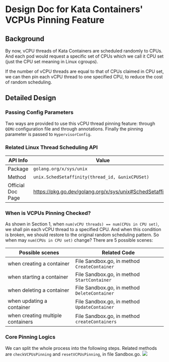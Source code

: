 # Design Doc for Kata Containers' VCPUs Pinning Feature

## Background
By now, vCPU threads of Kata Containers are scheduled randomly to CPUs. And each pod would request a specific set of CPUs which we call it CPU set (just the CPU set meaning in Linux cgroups).

If the number of vCPU threads are equal to that of CPUs claimed in CPU set, we can then pin each vCPU thread to one specified CPU, to reduce the cost of random scheduling.

## Detailed Design

### Passing Config Parameters
Two ways are provided to use this vCPU thread pinning feature: through `QEMU` configuration file and through annotations. Finally the pinning parameter is passed to `HypervisorConfig`.

### Related Linux Thread Scheduling API

| API Info          | Value                                                     |
|-------------------|-----------------------------------------------------------|
| Package           | `golang.org/x/sys/unix`                                     |
| Method            | `unix.SchedSetaffinity(thread_id, &unixCPUSet)`             |
| Official Doc Page | https://pkg.go.dev/golang.org/x/sys/unix#SchedSetaffinity |

### When is VCPUs Pinning Checked?

As shown in Section 1, when `num(vCPU threads) == num(CPUs in CPU set)`, we shall pin each vCPU thread to a specified CPU. And when this condition is broken, we should restore to the original random scheduling pattern.
So when may `num(CPUs in CPU set)` change? There are 5 possible scenes:

| Possible scenes                   | Related Code                               |
|-----------------------------------|--------------------------------------------|
| when creating a container         | File Sandbox.go, in method `CreateContainer`  |
| when starting a container         | File Sandbox.go, in method `StartContainer`   |
| when deleting a container         | File Sandbox.go, in method `DeleteContainer`  |
| when updating a container         | File Sandbox.go, in method `UpdateContainer`  |
| when creating multiple containers | File Sandbox.go, in method `createContainers` |

### Core Pinning Logics

We can split the whole process into the following steps. Related methods are `checkVCPUsPinning` and `resetVCPUsPinning`, in file Sandbox.go.
![](arch-images/vcpus-pinning-process.png)